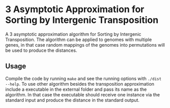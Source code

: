 # 3 Asymptotic Approximation for Sorting by Intergenic Transposition

A 3 asymptotic approximation algorithm for Sorting by Intergenic Transposition. The algorithm can be applied to genomes with multiple genes, in that case random mappings of the genomes into permutations will be used to produce the distances.

## Usage

Compile the code by running `make` and see the running options with `./dist --help`.  To use other algorithm besides the transposition approximation include a executable in the external folder and pass its name as the algorithm. In that case the executable should receive one instance via the standard input and produce the distance in the standard output.
